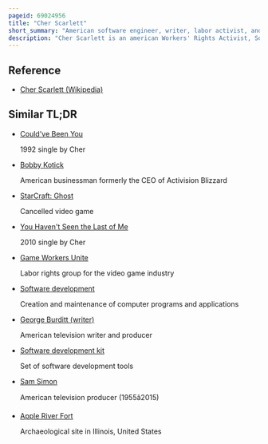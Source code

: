 ```yaml
---
pageid: 69024956
title: "Cher Scarlett"
short_summary: "American software engineer, writer, labor activist, and corporate whistleblower"
description: "Cher Scarlett is an american Workers' Rights Activist, Software Engineer, and Writer. She worked in the corporate Staffs of Apple Blizzard Activision and Starbucks."
---
```


## Reference

- [Cher Scarlett (Wikipedia)](https://en.wikipedia.org/?curid=69024956)

## Similar TL;DR

- [Could've Been You](/tldr/en/couldve-been-you)

  1992 single by Cher

- [Bobby Kotick](/tldr/en/bobby-kotick)

  American businessman formerly the CEO of Activision Blizzard

- [StarCraft: Ghost](/tldr/en/starcraft-ghost)

  Cancelled video game

- [You Haven't Seen the Last of Me](/tldr/en/you-havent-seen-the-last-of-me)

  2010 single by Cher

- [Game Workers Unite](/tldr/en/game-workers-unite)

  Labor rights group for the video game industry

- [Software development](/tldr/en/software-development)

  Creation and maintenance of computer programs and applications

- [George Burditt (writer)](/tldr/en/george-burditt-writer)

  American television writer and producer

- [Software development kit](/tldr/en/software-development-kit)

  Set of software development tools

- [Sam Simon](/tldr/en/sam-simon)

  American television producer (1955â2015)

- [Apple River Fort](/tldr/en/apple-river-fort)

  Archaeological site in Illinois, United States

